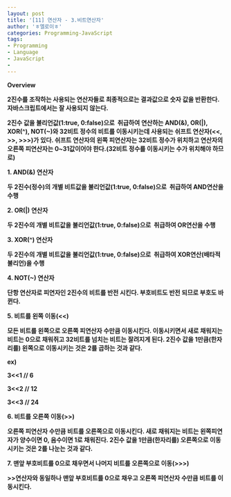 ```yaml
---
layout: post
title: '[11] 연산자 - 3.비트연산자'
author: 'ㅎ엘로이ㅎ'
categories: Programming-JavaScript
tags:
- Programming
- Language
- JavaScript
-
---
```



<script> location.href='https://cafe.naver.com/develoid/701884' ; </script>

<p><strong>Overview</strong></p><p><b></p><p>2진수를 조작하는 사용되는 연산자들로 최종적으로는&nbsp;결과값으로 숫자 값을 반환한다. 자바스크립트에서는 잘 사용되지 않는다.</p><p>2진수 값을 불리언값(1:true, 0:false)으로&nbsp;&nbsp;취급하여 연산하는 AND(&amp;), OR(|), XOR(^), NOT(~)와 32비트 정수의 비트를 이동시키는데&nbsp;사용되는 쉬프트 연산자(&lt;&lt;, &gt;&gt;, &gt;&gt;&gt;)가 있다. 쉬프트 연산자의 왼쪽 피연산자는 32비트 정수가&nbsp;위치하고 연산자의 오른쪽 피연산자는&nbsp;0~31값이어야 한다.(32비트 정수를 이동시키는 수가 위치해야 하므로)&nbsp;</p><p><b></p><p><b></p><p><strong>1. AND(&amp;) 연산자</strong></p><p><b></p><p>두 2진수(정수)의 개별 비트값을&nbsp;불리언값(1:true, 0:false)으로&nbsp;&nbsp;취급하여 AND연산을 수행<b></p><p><b></p><p><b></p><p><strong>2. OR(|) 연산자</strong></p><p><b></p><p>두 2진수의 개별 비트값을&nbsp;불리언값(1:true, 0:false)으로&nbsp;&nbsp;취급하여 OR연산을 수행<b></p><p><b></p><p><b></p><p><strong>3. XOR(^) 연산자</strong></p><p><b></p><p>두 2진수의 개별 비트값을&nbsp;불리언값(1:true, 0:false)으로&nbsp;&nbsp;취급하여 XOR연산(배타적 불리언)을 수행</p><p><b></p><p><b></p><p><strong>4. NOT(~) 연산자</strong></p><p><b></p><p>단항 연산자로 피연자인 2진수의 비트를 반전 시킨다. 부호비트도 반전 되므로 부호도 바뀐다.</p><p><b></p><p><b></p><p><strong>5. 비트를 왼쪽 이동(&lt;&lt;)</strong></p><p><b></p><p>모든 비트를 왼쪽으로 오른쪽 피연산자 수만큼 이동시킨다. 이동시키면서 새로 채워지는 비트는 0으로 채워쥐고 32비트를 넘치는 비트는 잘려지게 된다. 2진수 값을 1만큼(한자리를) 왼쪽으로 이동시키는 것은 2를 곱하는 것과 같다.</p><p><b></p><p>ex)</p><p>3&lt;&lt;1 // 6</p><p>3&lt;&lt;2 // 12</p><p>3&lt;&lt;3 // 24</p><p><b></p><p><b></p><p><strong>6. 비트를&nbsp;오른쪽 이동(&gt;&gt;)</strong></p><p><b></p><p>오른쪽 피연산자 수만큼 비트를 오른쪽으로 이동시킨다. 새로 채워지는 비트는 왼쪽피연자가 양수이면 0, 음수이면 1로 채워진다. 2진수 값을 1만큼(한자리를) 오른쪽으로 이동시키는 것은 2를 나눈는 것과 같다.</p><p><b></p><p><b></p><p><strong>7. 맨앞 부호비트를 0으로 채우면서 나머지 비트를 오른쪽으로 이동(&gt;&gt;&gt;)</strong></p><p><b></p><p>&gt;&gt;연산자와 동일하나 맨앞 부호비트를 0으로 채우고 오른쪽 피연산자 수만큼 비트를 이동시킨다.</p><p><p><b></p></p><p></p>
